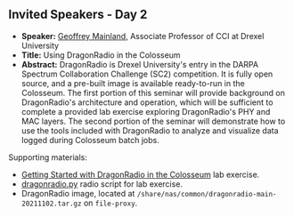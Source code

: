 ## Invited Speakers - Day 2


* **Speaker:** [Geoffrey Mainland](https://www.cs.drexel.edu/~mainland/), Associate Professor of CCI at Drexel University
* **Title:** Using DragonRadio in the Colosseum
* **Abstract:** DragonRadio is Drexel University's entry in the DARPA Spectrum Collaboration Challenge (SC2) competition. It is fully open source, and a pre-built image is available ready-to-run in the Colosseum. The first portion of this seminar will provide background on DragonRadio's architecture and operation, which will be sufficient to complete a provided lab exercise exploring DragonRadio's PHY and MAC layers. The second portion of the seminar will demonstrate how to use the tools included with DragonRadio to analyze and visualize data logged during Colosseum batch jobs.

Supporting materials:

 * [Getting Started with DragonRadio in the Colosseum](dragonradio-phymac.pdf) lab exercise.
 * [dragonradio.py](dragonradio.py) radio script for lab exercise.
 * DragonRadio image, located at `/share/nas/common/dragonradio-main-20211102.tar.gz` on `file-proxy`.
